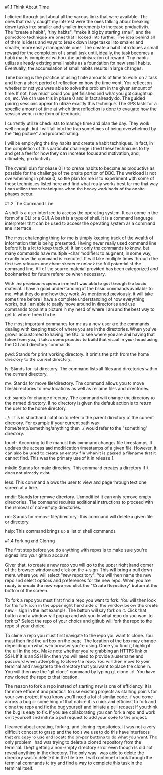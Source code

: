 #1.1 Think About Time

I clicked through just about all the various links that were available. The ones
that really caught my interest were the ones talking about breaking down tasks 
into smaller and smaller increments to increase productivity. The "create a 
habit", "tiny habits", "make it big by starting small", and the pomodoro 
technique are ones that I looked into further. The idea behind all of them is 
ideas and ways to break down large tasks into smaller and smaller, more easily 
manageable ones. The create a habit introdcues a small reward for the completion
of a small task until, ideally, the task becomes a habit that is completed 
without the administration of reward. Tiny habits utilizes already existing 
small habits as a foundation for new small habits. Eventually, the accumulation 
of small habits results in large changes. 

Time boxing is the practice of using finite amounts of time to work on a task 
and then a short period of reflection on how the time went. You reflect on 
whether or not you were able to solve the problem in the given amount of time. 
If not, how much could you get finished and what you got caught up on, etc. We 
can use this in phase 0 and in fact already do. The guided pairing sessions 
appear to utilize exactly this technique. The GPS lasts for a specific amount of 
time at which time reflection is done to evaluate how the session went in the 
form of feedback.

I currently utilize checklists to manage time and plan the day. They work well 
enough, but I will fall into the trap sometimes of being overwhelmed by the 
"big picture" and procrastinating.

I will be employing the tiny habits and create a habit techniques. In fact, in 
the completion of this particular challenge i tried these techniques to try and 
get a feel for how they can increase focus and motivation, and, ultimately, 
productivity. 

The overall plan for phase 0 is to create habits to become as productive as 
possible for the challenge of the onsite portion of DBC. The workload is not 
overwhelming in phase 0, so the plan for me is to experiment with some of these 
techniques listed here and find what really works best for me that way I can 
utilize these techniques when the heavy workloads of the onsite phases occur. 

#1.2 The Command Line

A shell is a user interface to access the operating system. It can come in the 
form of a CLI or a GUI. A bash is a type of shell. It is a command language 
interpreter that can be used to access the operating system as a command line 
interface. 

The most challenging thing for me is simply keeping track of the wealth of 
information that is being presented. Having never really used command line 
before it is a lot to keep track of. It isn't only the commands to know, but 
many commands have multiple -char modifiers to augment, in some way, exactly 
how the command is executed. It will take multiple times through the first two 
releases and cheat sheets to unlock the full potential of the command line. All 
of the source material provided has been categorized and bookmarked for future 
reference when necessary.

With the previous response in mind I was able to get through the basic material. 
I have a good understanding of the basic commands available to me, what they do 
and how they work. As mentioned previously, it will take some time before I have 
a complete understanding of how everything works, but I am able to easily move 
around in directories and use commands to paint a picture in my head of where I 
am and the best way to get to where I need to be.

The most important commands for me as a new user are the commands dealing with 
keeping track of where you are in the directories. When you've grown accustomed 
to having the GUI to see where you are and having that taken from you, it takes 
some practice to build that visual in your head using the CLI and directory 
commands. 

pwd: Stands for print working directory. It prints the path from the home 
directory to the current directory.

ls: Stands for list directory. The command lists all files and directories 
within the current directory.

mv: Stands for move file/directory. The command allows you to move 
files/directories to new locations as well as rename files and directories.

cd: stands for change directory. The command will change the directory to the 
named directory. If no directory is given the default action is to return the 
user to the home directory. 

../: This is shorthand notation to refer to the parent directory of the current 
directory. For example if your current path was home/temp/something/anything 
then ../ would refer to the "something" directory.

touch: According to the manual this command changes file timestamps. It updates 
the access and modification timestamps of a given file. However, it can also be 
used to create an empty file when it is passed a filename that it cannot find. 
This was the primary use of it in release 1. 

mkdir: Stands for make directory. This command creates a directory if it does 
not already exist. 

less: This command allows the user to view and page through text one screen at 
a time. 

rmdir: Stands for remove directory. Unmodified it can only remove empty 
directories. The command requires additional instructions to proceed with the 
removal of non-empty directories. 

rm: Stands for remove file/directory. This command will delete a given file or 
directory.

help: This command brings up a list of shell commands. 

#1.4 Forking and Cloning

The first step before you do anything with repos is to make sure you're signed 
into your github account. 

Given that, to create a new repo you will go to the upper right hand corner of 
the browser window and click on the + sign. This will bring a pull down menu 
where you will select "new repository". You will then name the new repo and 
select options and preferences for the new repo. When you are ready to create 
the new repo you click the "Create Repository" button at the bottom of the 
screen. 

To fork a repo you must first find a repo you want to fork. You will then look 
for the fork icon in the upper right hand side of the window below the create 
new + sign in the last example. The button will say fork on it. Click that 
button and a window will pop up and ask you to what repo do you want to fork 
to? Select the repo of your choice and github will fork the repo to the repo of 
your choice. 

To clone a repo you must first navigate to the repo you want to clone. You must 
then find the url box on the page. The location of the box may change depending 
on what web browser you're using. Once you find it, highlight the url in the 
box. Make note whether you're grabbing an HTTPS link or SSH. If it is an SSH 
link then you will need to provide a username and password when attempting to 
clone the repo. You will then move to your terminal and navigate to the 
directory that you want to place the clone in. You will then use the "git clone" 
command by typing git clone url. You have now cloned the repo to that location.

The reason to fork a repo instead of starting new is one of efficiency. It is 
far more efficient and practical to use existing projects as starting points 
for your own project if you know you'll need a lot of similar code. If you come 
across a bug or something of that nature it is quick and efficient to fork and 
clone the repo and fix the bug yourself and initiate a pull request if you 
think the bug is easy to fix. If you are collaborating you can fork a repo and 
work on it yourself and initiate a pull request to add your code to the project. 

I learned about creating, forking, and cloning repositories. It was not a very 
difficult concept to grasp and the tools we use to do this have interfaces that 
are easy to use and locate the proper buttons to do what you want. The only 
problem I had was trying to delete a cloned repository from the terminal. I 
kept getting a non-empty directory error even though ls did not reveal anything 
in the directory. The only way I was able to delete the directory was to delete 
it in the file tree. I will continue to look through the terminal commands to 
try and find a way to complete this task in the terminal itself. 